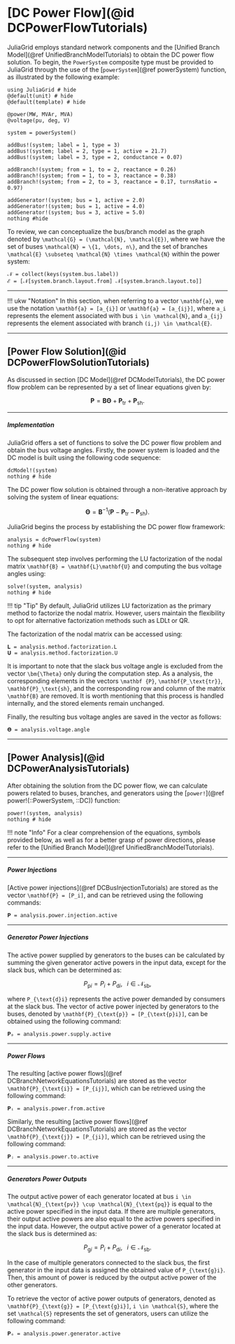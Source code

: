 # [DC Power Flow](@id DCPowerFlowTutorials)

JuliaGrid employs standard network components and the [Unified Branch Model](@ref UnifiedBranchModelTutorials) to obtain the DC power flow solution. To begin, the `PowerSystem` composite type must be provided to JuliaGrid through the use of the [`powerSystem`](@ref powerSystem) function, as illustrated by the following example:
```@example PowerFlowSolutionDC
using JuliaGrid # hide
@default(unit) # hide
@default(template) # hide

@power(MW, MVAr, MVA)
@voltage(pu, deg, V)

system = powerSystem()

addBus!(system; label = 1, type = 3)
addBus!(system; label = 2, type = 1, active = 21.7)
addBus!(system; label = 3, type = 2, conductance = 0.07)

addBranch!(system; from = 1, to = 2, reactance = 0.26)
addBranch!(system; from = 1, to = 3, reactance = 0.38)
addBranch!(system; from = 2, to = 3, reactance = 0.17, turnsRatio = 0.97)

addGenerator!(system; bus = 1, active = 2.0)
addGenerator!(system; bus = 1, active = 4.0)
addGenerator!(system; bus = 3, active = 5.0)
nothing #hide
```

To review, we can conceptualize the bus/branch model as the graph denoted by ``\mathcal{G} = (\mathcal{N}, \mathcal{E})``, where we have the set of buses ``\mathcal{N} = \{1, \dots, n\}``, and the set of branches ``\mathcal{E} \subseteq \mathcal{N} \times \mathcal{N}`` within the power system:
```@repl PowerFlowSolutionDC
𝒩 = collect(keys(system.bus.label))
ℰ = [𝒩[system.branch.layout.from] 𝒩[system.branch.layout.to]]
```

---

!!! ukw "Notation"
    In this section, when referring to a vector ``\mathbf{a}``, we use the notation ``\mathbf{a} = [a_{i}]`` or ``\mathbf{a} = [a_{ij}]``, where ``a_i`` represents the element associated with bus ``i \in \mathcal{N}``, and ``a_{ij}`` represents the element associated with branch ``(i,j) \in \mathcal{E}``.

---

## [Power Flow Solution](@id DCPowerFlowSolutionTutorials)
As discussed in section [DC Model](@ref DCModelTutorials), the DC power flow problem can be represented by a set of linear equations given by:
```math
  \mathbf {P} = \mathbf{B} \bm {\Theta} + \mathbf{P_\text{tr}} + \mathbf{P}_\text{sh}.
```

---

##### Implementation
JuliaGrid offers a set of functions to solve the DC power flow problem and obtain the bus voltage angles. Firstly, the power system is loaded and the DC model is built using the following code sequence:
```@example PowerFlowSolutionDC
dcModel!(system)
nothing # hide
```

The DC power flow solution is obtained through a non-iterative approach by solving the system of linear equations:
```math
    \bm {\Theta} = \mathbf{B}^{-1}(\mathbf {P} - \mathbf{P_\text{tr}} - \mathbf{P}_\text{sh}).
```

JuliaGrid begins the process by establishing the DC power flow framework:
```@example PowerFlowSolutionDC
analysis = dcPowerFlow(system)
nothing # hide
```

The subsequent step involves performing the LU factorization of the nodal matrix ``\mathbf{B} = \mathbf{L}\mathbf{U}`` and computing the bus voltage angles using:
```@example PowerFlowSolutionDC
solve!(system, analysis)
nothing # hide
```

!!! tip "Tip"
    By default, JuliaGrid utilizes LU factorization as the primary method to factorize the nodal matrix. However, users maintain the flexibility to opt for alternative factorization methods such as LDLt or QR.

The factorization of the nodal matrix can be accessed using:
```@repl PowerFlowSolutionDC
𝐋 = analysis.method.factorization.L
𝐔 = analysis.method.factorization.U
```

It is important to note that the slack bus voltage angle is excluded from the vector ``\bm{\Theta}`` only during the computation step. As a analysis, the corresponding elements in the vectors ``\mathbf {P}``, ``\mathbf{P_\text{tr}}``, ``\mathbf{P}_\text{sh}``, and the corresponding row and column of the matrix ``\mathbf{B}`` are removed. It is worth mentioning that this process is handled internally, and the stored elements remain unchanged.

Finally, the resulting bus voltage angles are saved in the vector as follows:
```@repl PowerFlowSolutionDC
𝚯 = analysis.voltage.angle
```

---

## [Power Analysis](@id DCPowerAnalysisTutorials)
After obtaining the solution from the DC power flow, we can calculate powers related to buses, branches, and generators using the [`power!`](@ref power!(::PowerSystem, ::DC)) function:
```@example PowerFlowSolutionDC
power!(system, analysis)
nothing # hide
```

!!! note "Info"
    For a clear comprehension of the equations, symbols provided below, as well as for a better grasp of power directions, please refer to the [Unified Branch Model](@ref UnifiedBranchModelTutorials).

---

##### Power Injections
[Active power injections](@ref DCBusInjectionTutorials) are stored as the vector ``\mathbf{P} = [P_i]``, and can be retrieved using the following commands:
```@repl PowerFlowSolutionDC
𝐏 = analysis.power.injection.active
```

---

##### Generator Power Injections
The active power supplied by generators to the buses can be calculated by summing the given generator active powers in the input data, except for the slack bus, which can be determined as:
```math
    P_{\text{p}i} = P_i + P_{\text{d}i},\;\;\; i \in \mathcal{N}_{\text{sb}},
```
where ``P_{\text{d}i}`` represents the active power demanded by consumers at the slack bus. The vector of active power injected by generators to the buses, denoted by ``\mathbf{P}_{\text{p}} = [P_{\text{p}i}]``, can be obtained using the following command:
```@repl PowerFlowSolutionDC
𝐏ₚ = analysis.power.supply.active
```

---

##### Power Flows
The resulting [active power flows](@ref DCBranchNetworkEquationsTutorials) are stored as the vector ``\mathbf{P}_{\text{i}} = [P_{ij}]``, which can be retrieved using the following command:
```@repl PowerFlowSolutionDC
𝐏ᵢ = analysis.power.from.active
```

Similarly, the resulting [active power flows](@ref DCBranchNetworkEquationsTutorials) are stored as the vector ``\mathbf{P}_{\text{j}} = [P_{ji}]``, which can be retrieved using the following command:
```@repl PowerFlowSolutionDC
𝐏ⱼ = analysis.power.to.active
```

---

##### Generators Power Outputs
The output active power of each generator located at bus ``i \in \mathcal{N}_{\text{pv}} \cup \mathcal{N}_{\text{pq}}`` is equal to the active power specified in the input data. If there are multiple generators, their output active powers are also equal to the active powers specified in the input data. However, the output active power of a generator located at the slack bus is determined as:
```math
    P_{\text{g}i} = P_i + P_{\text{d}i},\;\;\; i \in \mathcal{N}_{\text{sb}}.
```
In the case of multiple generators connected to the slack bus, the first generator in the input data is assigned the obtained value of ``P_{\text{g}i}``. Then, this amount of power is reduced by the output active power of the other generators.

To retrieve the vector of active power outputs of generators, denoted as ``\mathbf{P}_{\text{g}} = [P_{\text{g}i}]``, ``i \in \mathcal{S}``, where the set ``\mathcal{S}`` represents the set of generators, users can utilize the following command:
```@repl PowerFlowSolutionDC
𝐏ₒ = analysis.power.generator.active
```